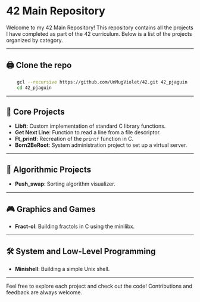 # 42 Main Repository

Welcome to my 42 Main Repository! This repository contains all the projects I have completed as part of the 42 curriculum. Below is a list of the projects organized by category.

---

## 🖨️ Clone the repo
```bash
	gcl --recursive https://github.com/UnMugViolet/42.git 42_pjaguin
	cd 42_pjaguin
```
---


## 🚀 Core Projects
- **Libft**: Custom implementation of standard C library functions.
- **Get Next Line**: Function to read a line from a file descriptor.
- **Ft_printf**: Recreation of the `printf` function in C.
- **Born2BeRoot**: System administration project to set up a virtual server.

---

## 🧠 Algorithmic Projects
- **Push_swap**: Sorting algorithm visualizer.

---

## 🎮 Graphics and Games
- **Fract-ol**: Building fractols in C using the minilibx.

---

## 🛠️ System and Low-Level Programming
<!-- - **Philosophers**: Multithreading and synchronization problem. -->
- **Minishell**: Building a simple Unix shell.

---

Feel free to explore each project and check out the code! Contributions and feedback are always welcome.

